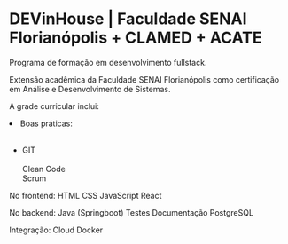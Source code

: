 # DEVinHouse | Faculdade SENAI Florianópolis + CLAMED + ACATE
 
 Programa de formação em desenvolvimento fullstack.

Extensão acadêmica da Faculdade SENAI Florianópolis como certificação em Análise e Desenvolvimento de Sistemas.

A grade curricular inclui:

<li>Boas práticas:</li><br>
  <ul>
 <li>GIT</li><br>
  Clean Code<br>
  Scrum<br></ul>


No frontend:
HTML
CSS
JavaScript
React

No backend:
Java (Springboot)
Testes
Documentação
PostgreSQL

Integração:
Cloud
Docker
